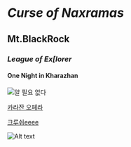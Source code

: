 # ***Curse of Naxramas***

## **Mt.BlackRock**

### *League of Ex[lorer*

#### One Night in Kharazhan

![알 필요 없다](https://image-proxy.namuwikiusercontent.com/r/http%3A%2F%2Fupload2.inven.co.kr%2Fupload%2F2015%2F12%2F14%2Fdata%2Fi11472397829.png)

[카라잔 오페라](https://www.youtube.com/watch?v=dedMP7eda2E)

[크루쉬eeee](https://youtu.be/luIsrP3dXXY)

![Alt text](/path/to/youtu.be/luIsrP3dXXY.jpg)
